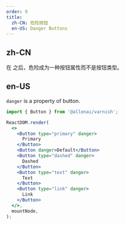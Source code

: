 ```yaml
---
order: 9
title:
  zh-CN: 危险按钮
  en-US: Danger Buttons
---
```


## zh-CN

在 之后，危险成为一种按钮属性而不是按钮类型。

## en-US

`danger` is a property of button.

```jsx
import { Button } from '@allenai/varnish';

ReactDOM.render(
  <>
    <Button type="primary" danger>
      Primary
    </Button>
    <Button danger>Default</Button>
    <Button type="dashed" danger>
      Dashed
    </Button>
    <Button type="text" danger>
      Text
    </Button>
    <Button type="link" danger>
      Link
    </Button>
  </>,
  mountNode,
);
```
